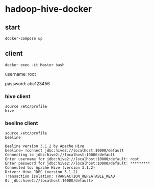 # hadoop-hive-docker

## start
`docker-compose up`

## client
`docker exec -it Master bash`

username: root

password: abc123456

### hive client
```
source /etc/profile
hive
```

### beeline client
```
source /etc/profile
beeline

Beeline version 3.1.2 by Apache Hive
beeline> !connect jdbc:hive2://localhost:10000/default
Connecting to jdbc:hive2://localhost:10000/default
Enter username for jdbc:hive2://localhost:10000/default: root
Enter password for jdbc:hive2://localhost:10000/default: *********
Connected to: Apache Hive (version 3.1.2)
Driver: Hive JDBC (version 3.1.2)
Transaction isolation: TRANSACTION_REPEATABLE_READ
0: jdbc:hive2://localhost:10000/default>
```
